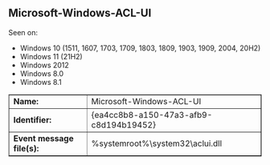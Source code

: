 ## Microsoft-Windows-ACL-UI

Seen on:
* Windows 10 (1511, 1607, 1703, 1709, 1803, 1809, 1903, 1909, 2004, 20H2)
* Windows 11 (21H2)
* Windows 2012
* Windows 8.0
* Windows 8.1

<table border="1" class="docutils">
  <tbody>
    <tr>
      <td><b>Name:</b></td>
      <td>Microsoft-Windows-ACL-UI</td>
    </tr>
    <tr>
      <td><b>Identifier:</b></td>
      <td>{ea4cc8b8-a150-47a3-afb9-c8d194b19452}</td>
    </tr>
    <tr>
      <td><b>Event message file(s):</b></td>
      <td>%systemroot%\system32\aclui.dll</td>
    </tr>
  </tbody>
</table>

&nbsp;

